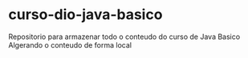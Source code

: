 # curso-dio-java-basico
Repositorio para armazenar todo o conteudo do curso de Java Basico
Algerando o conteudo de forma local